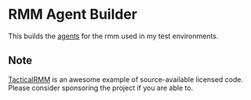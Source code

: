 # RMM Agent Builder

This builds the [agents](https://github.com/amidaware/rmmagent) for the rmm used in my test environments.

## Note

[TacticalRMM](https://github.com/amidaware/tacticalrmm) is an awesome example of source-available licensed code. Please consider sponsoring the project if you are able to.
